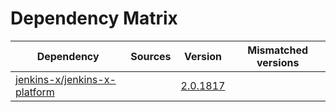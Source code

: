 # Dependency Matrix

Dependency | Sources | Version | Mismatched versions
---------- | ------- | ------- | -------------------
[jenkins-x/jenkins-x-platform](https://github.com/jenkins-x/jenkins-x-platform) |  | [2.0.1817](https://github.com/jenkins-x/jenkins-x-platform/releases/tag/v2.0.1817) | 
